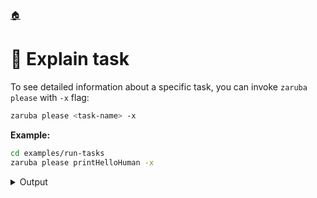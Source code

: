 <!--startTocHeader-->
[🏠](README.md)
# 🔎 Explain task
<!--endTocHeader-->

To see detailed information about a specific task, you can invoke `zaruba please` with `-x` flag:

```bash
zaruba please <task-name> -x
```

__Example:__

<!--startCode-->
```bash
cd examples/run-tasks
zaruba please printHelloHuman -x
```
 
<details>
<summary>Output</summary>
 
```````
## Information

File Location:

    /home/gofrendi/zaruba/docs/examples/run-tasks/index.zaruba.yaml

Should Sync Env:

    false

Type:

    simple


## Start

* `bash`
* `-c`
* `echo ${GREETINGS} ${ZARUBA_INPUT_HUMAN_NAME}`


## Inputs


### Inputs.humanName

Prompt:

    Your name

Default Value:

    human

Secret:

    false


## Envs


### Envs.GREETINGS

From:

    GREETINGS

Default:

    hello
```````
</details>
<!--endCode-->


<!--startTocSubTopic-->
<!--endTocSubTopic-->